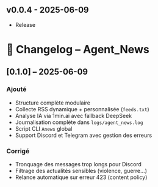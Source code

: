 ## v0.0.4 - 2025-06-09
- Release

# 📜 Changelog – Agent_News

## [0.1.0] – 2025-06-09

### Ajouté
- Structure complète modulaire
- Collecte RSS dynamique + personnalisée (`feeds.txt`)
- Analyse IA via 1min.ai avec fallback DeepSeek
- Journalisation complète dans `logs/agent_news.log`
- Script CLI `Anews` global
- Support Discord et Telegram avec gestion des erreurs

### Corrigé
- Tronquage des messages trop longs pour Discord
- Filtrage des actualités sensibles (violence, guerre...)
- Relance automatique sur erreur 423 (content policy)

